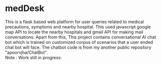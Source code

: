 # medDesk
This is a flask based web platform for user queries related to medical precautions, symptoms and nearby hospital. This used javascript google map API to locate the nearby hospitals and gmail API for making mail conversations. Apart from this, This project contains conversational AI chat bot which is trained on customized corpus of scenarios that a user ended chat bot will face. The chatbot code is from my another public repository "apoorvjha/ChatBot".  
Note :  Work still in progress.
